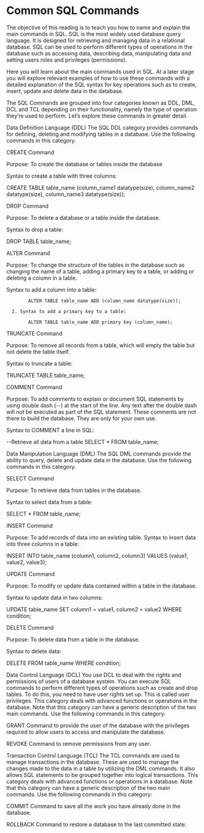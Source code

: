 <h1>Common SQL Commands</h1>

<p>The objective of this reading is to teach you how to name and explain the main commands in SQL. SQL is the most widely used database query language. It is designed for retrieving and managing data in a relational database. SQL can be used to perform different types of operations in the database such as accessing data, describing data, manipulating data and setting users roles and privileges (permissions).</p>

<p>Here you will learn about the main commands used in SQL. At a later stage you will explore relevant examples of how to use these commands with a detailed explanation of the SQL syntax for key operations such as to create, insert, update and delete data in the database.</p> 

<p>The SQL Commands are grouped into four categories known as DDL, DML, DCL and TCL depending on their functionality, namely the type of operation they’re used to perform.  Let’s explore these commands in greater detail.</p>


Data Definition Language (DDL)
The SQL DDL category provides commands for defining, deleting and modifying tables in a database. Use the following commands in this category.

CREATE Command

Purpose: To create the database or tables inside the database

Syntax to create a table with three columns:

CREATE TABLE table_name (column_name1 datatype(size), column_name2 datatype(size), column_name3 datatype(size));


DROP Command 

Purpose: To delete a database or a table inside the database. 

Syntax to drop a table:

DROP TABLE table_name; 


ALTER Command 

Purpose: To change the structure of the tables in the database such as changing the name of a table, adding a primary key to a table, or adding or deleting a column in a table.

Syntax to add a column into a table:

            ALTER TABLE table_name ADD (column_name datatype(size)); 

      2. Syntax to add a primary key to a table:

            ALTER TABLE table_name ADD primary key (column_name);


TRUNCATE Command

Purpose: To remove all records from a table, which will empty the table but not delete the table itself. 

Syntax to truncate a table:

TRUNCATE TABLE table_name;


COMMENT Command

Purpose: To add comments to explain or document SQL statements by using double dash (--) at the start of the line. Any text after the double dash will not be executed as part of the SQL statement. These comments are not there to build the database. They are only for your own use.   

Syntax to COMMENT a line in SQL: 

--Retrieve all data from a table
SELECT * FROM table_name; 


Data Manipulation Language (DML)
The SQL DML commands provide the ability to query, delete and update data in the database.  Use the following commands in this category.

SELECT Command

Purpose: To retrieve data from tables in the database. 

Syntax to select data from a table:

SELECT * FROM table_name;


INSERT Command

Purpose: To add records of data into an existing table. 
Syntax to insert data into three columns in a table:

INSERT INTO table_name (column1, column2, column3) VALUES (value1, value2, value3);


UPDATE Command 

Purpose: To modify or update data contained within a table in the database. 

Syntax to update data in two columns:

UPDATE table_name SET column1 = value1, column2 = value2 WHERE condition;


DELETE Command

Purpose: To delete data from a table in the database.

Syntax to delete data:

DELETE FROM table_name WHERE condition;


Data Control Language (DCL)
You use DCL to deal with the rights and permissions of users of a database system. You can execute SQL commands to perform different types of operations such as create and drop tables. To do this, you need to have user rights set up. This is called user privileges. This category deals with advanced functions or operations in the database. Note that this category can have a generic description of the two main commands. Use the following commands in this category:

GRANT Command to provide the user of the database with the privileges required to allow users to access and manipulate the database.

REVOKE Command to remove permissions from any user.

Transaction Control Language (TCL) 
The TCL commands are used to manage transactions in the database. These are used to manage the changes made to the data in a table by utilizing the DML commands. It also allows SQL statements to be grouped together into logical transactions. This category deals with advanced functions or operations in a database. Note that this category can have a generic description of the two main commands. Use the following commands in this category:

COMMIT Command to save all the work you have already done in the database. 

ROLLBACK Command to restore a database to the last committed state.